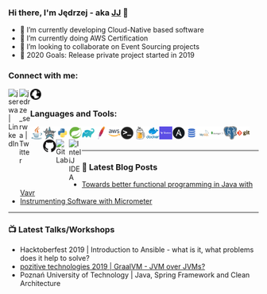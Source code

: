 ### Hi there, I'm Jędrzej - aka [JJ][twitter] 👋

- 🔭 I’m currently developing Cloud-Native based software 
- 🌱 I’m currently doing AWS Certification
- 👯 I’m looking to collaborate on Event Sourcing projects
- 🥅 2020 Goals: Release private project started in 2019


### Connect with me:

[<img align="left" alt="jserwa | LinkedIn" width="22px" src="https://cdn.jsdelivr.net/npm/simple-icons@v3/icons/linkedin.svg" />][linkedin]
[<img align="left" alt="jedrze_serwa | Twitter" width="22px" src="https://cdn.jsdelivr.net/npm/simple-icons@v3/icons/twitter.svg" />][twitter]
[<img align="left" alt="serwa.it" width="22px" src="https://raw.githubusercontent.com/iconic/open-iconic/master/svg/globe.svg" />][website]

<br />

### Languages and Tools:

<!-- LANGUAGES:START -->
<img align="left" alt="Java" width="26px" src="https://raw.githubusercontent.com/github/explore/80688e429a7d4ef2fca1e82350fe8e3517d3494d/topics/java/java.png" />
<img align="left" alt="Groovy" width="26px" src="https://raw.githubusercontent.com/github/explore/b15b6cf1726418913aafbf337a749dded180279d/topics/groovy/groovy.png" />
<img align="left" alt="Python" width="26px" src="https://raw.githubusercontent.com/github/explore/80688e429a7d4ef2fca1e82350fe8e3517d3494d/topics/python/python.png" />
<!-- LANGUAGES:END -->

<!-- FRAMEWORKS:START -->
<img align="left" alt="Spring Framework" width="26px" src="https://raw.githubusercontent.com/github/explore/80688e429a7d4ef2fca1e82350fe8e3517d3494d/topics/spring-boot/spring-boot.png" />
<!-- FRAMEWORKS:END -->

<!-- BUILD_TOOLS:START -->
<img align="left" alt="Gradle" width="26px" src="https://raw.githubusercontent.com/github/explore/59009b1589a883459c0ae19044e3e7e3ec0c4e0a/topics/gradle/gradle.png" />
<img align="left" alt="Maven" width="26px" src="https://raw.githubusercontent.com/github/explore/80688e429a7d4ef2fca1e82350fe8e3517d3494d/topics/maven/maven.png" />
<!-- BUILD_TOOLS:END -->

<!-- DEVOPS:START -->
<img align="left" alt="AWS" width="26px" src="https://raw.githubusercontent.com/github/explore/fbceb94436312b6dacde68d122a5b9c7d11f9524/topics/aws/aws.png" />
<img align="left" alt="Terminal" width="26px" src="https://raw.githubusercontent.com/github/explore/80688e429a7d4ef2fca1e82350fe8e3517d3494d/topics/terminal/terminal.png" />
<img align="left" alt="Homebrew" width="26px" src="https://raw.githubusercontent.com/github/explore/80688e429a7d4ef2fca1e82350fe8e3517d3494d/topics/homebrew/homebrew.png" />
<img align="left" alt="Docker" width="26px" src="https://raw.githubusercontent.com/github/explore/80688e429a7d4ef2fca1e82350fe8e3517d3494d/topics/docker/docker.png" />
<img align="left" alt="Terraform" width="26px" src="https://raw.githubusercontent.com/github/explore/80688e429a7d4ef2fca1e82350fe8e3517d3494d/topics/terraform/terraform.png" />
<img align="left" alt="Ansible" width="26px" src="https://raw.githubusercontent.com/github/explore/80688e429a7d4ef2fca1e82350fe8e3517d3494d/topics/ansible/ansible.png" />
<!-- DEVOPS:END -->

<!-- DATABASES:START -->
<img align="left" alt="SQL" width="26px" src="https://raw.githubusercontent.com/github/explore/80688e429a7d4ef2fca1e82350fe8e3517d3494d/topics/sql/sql.png" />
<img align="left" alt="MySQL" width="26px" src="https://raw.githubusercontent.com/github/explore/80688e429a7d4ef2fca1e82350fe8e3517d3494d/topics/mysql/mysql.png" />
<img align="left" alt="MongoDB" width="26px" src="https://raw.githubusercontent.com/github/explore/80688e429a7d4ef2fca1e82350fe8e3517d3494d/topics/mongodb/mongodb.png" />
<img align="left" alt="PostgreSQL" width="26px" src="https://raw.githubusercontent.com/github/explore/80688e429a7d4ef2fca1e82350fe8e3517d3494d/topics/postgresql/postgresql.png" />
<!-- DATABASES:END -->

<!-- GIT:START -->
<img align="left" alt="Git" width="26px" src="https://raw.githubusercontent.com/github/explore/80688e429a7d4ef2fca1e82350fe8e3517d3494d/topics/git/git.png" />
<img align="left" alt="GitHub" width="26px" src="https://raw.githubusercontent.com/github/explore/78df643247d429f6cc873026c0622819ad797942/topics/github/github.png" />
<img align="left" alt="GitLab" width="26px" src="https://about.gitlab.com/images/press/logo/png/gitlab-icon-rgb.png" />
<!-- GIT:END -->

<!-- EDITORS:START -->
<img align="left" alt="InteliJ IDEA" width="26px" src="https://avatars0.githubusercontent.com/u/878437?s=200&v=4" />
<!-- EDITORS:END -->

<br />
<br />

---

### 📕 Latest Blog Posts

<!-- BLOG-POST-LIST:START -->
- [Towards better functional programming in Java with Vavr](https://dev.to/sonalake/towards-better-functional-programming-in-java-with-vavr-3dem)
- [Instrumenting Software with Micrometer](https://dev.to/sonalake/instrumenting-software-with-micrometer-58h1)
<!-- BLOG-POST-LIST:END -->

---

### 📺 Latest Talks/Workshops

<!-- TALKS:START -->
- Hacktoberfest 2019 | Introduction to Ansible - what is it, what problems does it help to solve?
- [pozitive technologies 2019 | GraalVM - JVM over JVMs?](https://www.youtube.com/watch?v=O8C27sQeWzI)
- Poznań University of Technology | Java, Spring Framework and Clean Architecture
<!-- TALKS:END -->



[website]: http://serwa.it
[twitter]: https://twitter.com/jedrzej_serwa
[linkedin]: https://linkedin.com/in/jserwa
